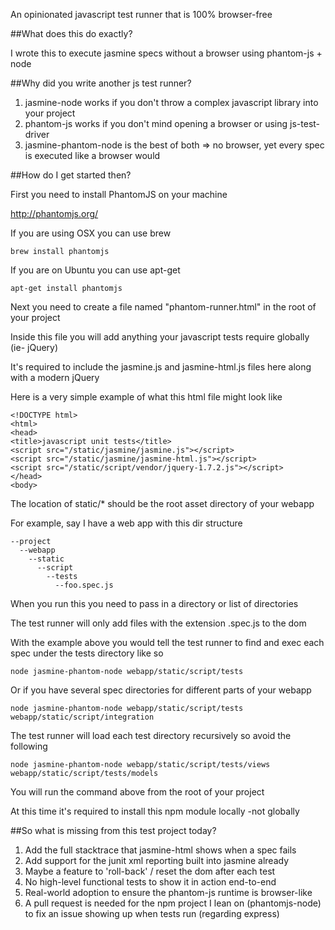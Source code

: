 
An opinionated javascript test runner that is 100% browser-free

##What does this do exactly?

I wrote this to execute jasmine specs without a browser using phantom-js + node

##Why did you write another js test runner?

1. jasmine-node works if you don't throw a complex javascript library into your project
2. phantom-js works if you don't mind opening a browser or using js-test-driver
3. jasmine-phantom-node is the best of both => no browser, yet every spec is executed like a browser would

##How do I get started then?

First you need to install PhantomJS on your machine

http://phantomjs.org/

If you are using OSX you can use brew

    brew install phantomjs

If you are on Ubuntu you can use apt-get

    apt-get install phantomjs

Next you need to create a file named "phantom-runner.html" in the root of your project

Inside this file you will add anything your javascript tests require globally (ie- jQuery)

It's required to include the jasmine.js and jasmine-html.js files here along with a modern jQuery

Here is a very simple example of what this html file might look like

    <!DOCTYPE html>
    <html>
    <head>
    <title>javascript unit tests</title>
    <script src="/static/jasmine/jasmine.js"></script>
    <script src="/static/jasmine/jasmine-html.js"></script>
    <script src="/static/script/vendor/jquery-1.7.2.js"></script>
    </head>
    <body>

The location of static/* should be the root asset directory of your webapp

For example, say I have a web app with this dir structure

    --project
      --webapp
        --static
          --script
            --tests
              --foo.spec.js

When you run this you need to pass in a directory or list of directories

The test runner will only add files with the extension .spec.js to the dom

With the example above you would tell the test runner to find and exec each spec under the tests directory like so

    node jasmine-phantom-node webapp/static/script/tests

Or if you have several spec directories for different parts of your webapp

    node jasmine-phantom-node webapp/static/script/tests webapp/static/script/integration

The test runner will load each test directory recursively so avoid the following

    node jasmine-phantom-node webapp/static/script/tests/views webapp/static/script/tests/models

You will run the command above from the root of your project

At this time it's required to install this npm module locally -not globally

##So what is missing from this test project today?

1. Add the full stacktrace that jasmine-html shows when a spec fails
2. Add support for the junit xml reporting built into jasmine already
3. Maybe a feature to 'roll-back' / reset the dom after each test
4. No high-level functional tests to show it in action end-to-end
5. Real-world adoption to ensure the phantom-js runtime is browser-like
6. A pull request is needed for the npm project I lean on (phantomjs-node) to fix an issue showing up when tests run (regarding express)
